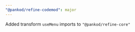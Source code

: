 ```yaml
---
"@pankod/refine-codemod": major
---
```


Added transform `useMenu` imports to `"@pankod/refine-core"`
